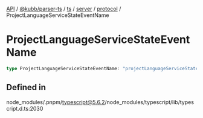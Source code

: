 [API](../../../../../../../../../packages.md) / [@kubb/parser-ts](../../../../../../../index.md) / [ts](../../../../../index.md) / [server](../../../index.md) / [protocol](../index.md) / ProjectLanguageServiceStateEventName

# ProjectLanguageServiceStateEventName

```ts
type ProjectLanguageServiceStateEventName: "projectLanguageServiceState";
```

## Defined in

node\_modules/.pnpm/typescript@5.6.2/node\_modules/typescript/lib/typescript.d.ts:2030
